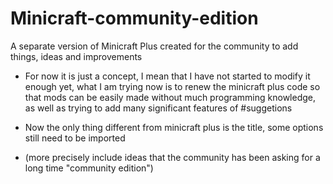# Minicraft-community-edition
 A separate version of Minicraft Plus created for the community to add things, ideas and improvements
 
- For now it is just a concept, I mean that I have not started to modify it enough yet, what I am trying now is to renew the minicraft plus code so that mods can be easily made without much programming knowledge, as well as trying to add many significant features of #suggetions

- Now the only thing different from minicraft plus is the title, some options still need to be imported
- (more precisely include ideas that the community has been asking for a long time "community edition")
